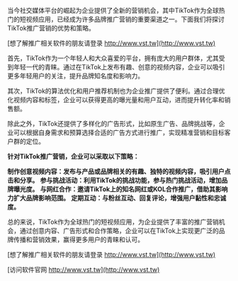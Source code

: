 当今社交媒体平台的崛起为企业提供了全新的营销机会，其中TikTok作为全球热门的短视频应用，已经成为许多品牌推广营销的重要渠道之一。下面我们将探讨TikTok推广营销的优势和策略。

[想了解推广相关软件的朋友请登录 http://www.vst.tw](http://www.vst.tw)

首先，TikTok作为一个年轻人和大众喜爱的平台，拥有庞大的用户群体，尤其受到年轻一代的青睐。通过在TikTok上发布有趣、创意的视频内容，企业可以吸引更多年轻用户的关注，提升品牌知名度和影响力。

其次，TikTok的算法优化和用户推荐机制也为企业推广提供了便利。通过合理优化视频内容和标签，企业可以获得更高的曝光量和用户互动，进而提升转化率和销售额。

除此之外，TikTok还提供了多样化的广告形式，比如原生广告、品牌挑战等，企业可以根据自身需求和预算选择合适的广告方式进行推广，实现精准营销和目标客户群的定位。

**针对TikTok推广营销，企业可以采取以下策略：**

**制作创意视频内容：发布与产品或品牌相关的有趣、独特的视频内容，吸引用户点击和分享。**
**参与挑战活动：利用TikTok的挑战功能，参与热门挑战活动，增加品牌曝光度。**
**与网红合作：邀请TikTok上的知名网红或KOL合作推广，借助其影响力扩大品牌影响范围。**
**定期互动：与粉丝互动、回复评论，增强用户黏性和忠诚度。**

总的来说，TikTok作为全球热门的短视频应用，为企业提供了丰富的推广营销机会，通过创意内容、广告形式和合作策略，企业可以在TikTok上实现更广泛的品牌传播和营销效果，赢得更多用户的青睐和认可。

[想了解推广相关软件的朋友请登录 http://www.vst.tw](http://www.vst.tw)


[访问软件官网 http://www.vst.tw](http://www.vst.tw)
